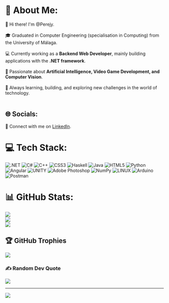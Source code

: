 # 💫 About Me:
👋 Hi there! I'm @Perejy.<br><br>
🎓 Graduated in Computer Engineering (specialisation in Computing) from the University of Málaga.<br><br>
💻 Currently working as a **Backend Web Developer**, mainly building applications with the **.NET framework**.<br><br>
👀 Passionate about **Artificial Intelligence, Video Game Development, and Computer Vision**.<br><br>
🌱 Always learning, building, and exploring new challenges in the world of technology.<br><br>

## 🌐 Socials:

🔗 Connect with me on [LinkedIn](https://www.linkedin.com/in/antonio-gomez-guzman).

# 💻 Tech Stack:
![.NET](https://img.shields.io/badge/.NET-512BD4?style=plastic&logo=dotnet&logoColor=white)
![C#](https://img.shields.io/badge/c%23-%23239120.svg?style=plastic&logo=c-sharp&logoColor=white) ![C++](https://img.shields.io/badge/c++-%2300599C.svg?style=plastic&logo=c%2B%2B&logoColor=white) ![CSS3](https://img.shields.io/badge/css3-%231572B6.svg?style=plastic&logo=css3&logoColor=white) ![Haskell](https://img.shields.io/badge/Haskell-5e5086?style=plastic&logo=haskell&logoColor=white) ![Java](https://img.shields.io/badge/java-%23ED8B00.svg?style=plastic&logo=java&logoColor=white) ![HTML5](https://img.shields.io/badge/html5-%23E34F26.svg?style=plastic&logo=html5&logoColor=white) ![Python](https://img.shields.io/badge/python-3670A0?style=plastic&logo=python&logoColor=ffdd54) ![Angular](https://img.shields.io/badge/angular-%23DD0031.svg?style=plastic&logo=angular&logoColor=white) ![UNITY](https://img.shields.io/badge/Unity-%2320232a.svg?style=plastic&logo=unity&logoColor=white) ![Adobe Photoshop](https://img.shields.io/badge/adobephotoshop-%2331A8FF.svg?style=plastic&logo=adobephotoshop&logoColor=white) ![NumPy](https://img.shields.io/badge/numpy-%23013243.svg?style=plastic&logo=numpy&logoColor=white) ![LINUX](https://img.shields.io/badge/Linux-FCC624?style=plastic&logo=linux&logoColor=black) ![Arduino](https://img.shields.io/badge/-Arduino-00979D?style=plastic&logo=Arduino&logoColor=white) ![Postman](https://img.shields.io/badge/Postman-FF6C37?style=plastic&logo=postman&logoColor=white)
# 📊 GitHub Stats:
![](https://github-readme-stats.vercel.app/api?username=perejy&theme=blueberry&hide_border=false&include_all_commits=false&count_private=false)<br/>
![](https://github-readme-streak-stats.herokuapp.com/?user=perejy&theme=blueberry&hide_border=false)<br/>
![](https://github-readme-stats.vercel.app/api/top-langs/?username=perejy&theme=blueberry&hide_border=false&include_all_commits=false&count_private=false&layout=compact)

## 🏆 GitHub Trophies
![](https://github-profile-trophy.vercel.app/?username=perejy&theme=darkhub&no-frame=false&no-bg=false&margin-w=4)

### ✍️ Random Dev Quote
![](https://quotes-github-readme.vercel.app/api?type=horizontal&theme=merko)

---
[![](https://visitcount.itsvg.in/api?id=perejy&icon=4&color=3)](https://visitcount.itsvg.in)

<!-- Proudly created with GPRM ( https://gprm.itsvg.in ) -->

<!---
Perejy/Perejy is a ✨ special ✨ repository because its `README.md` (this file) appears on your GitHub profile.
You can click the Preview link to take a look at your changes.
--->
